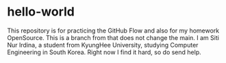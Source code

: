 # hello-world
This repository is for practicing the GitHub Flow and also for my homework OpenSource.
This is a branch from that does not change the main.
I am Siti Nur Irdina, a student from KyungHee University, studying Computer Engineering in South Korea. Right now I find it hard, so do send help.
